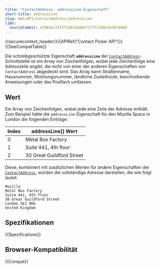 ```yaml
---
title: "ContactAddress: addressLine-Eigenschaft"
short-title: addressLine
slug: Web/API/ContactAddress/addressLine
l10n:
  sourceCommit: af98ab1715ff54825888ef1f7f13d6e3e3bf90b8
---
```


{{securecontext_header}}{{APIRef("Contact Picker API")}}{{SeeCompatTable}}

Die schreibgeschützte Eigenschaft **`addressLine`** der [`ContactAddress`](/de/docs/Web/API/ContactAddress)-Schnittstelle ist ein Array von Zeichenfolgen, wobei jede Zeichenfolge eine Adresszeile angibt, die nicht von einer der anderen Eigenschaften von `ContactAddress` abgedeckt wird. Das Array kann Straßenname, Hausnummer, Wohnungsnummer, ländliche Zustellroute, beschreibende Anweisungen oder das Postfach umfassen.

## Wert

Ein Array von Zeichenfolgen, wobei jede eine Zeile der Adresse enthält. Zum Beispiel hätte die `addressLine`-Eigenschaft für den Mozilla Space in London die folgenden Einträge:

| Index | addressLine[] Wert        |
| ----- | ------------------------- |
| 0     | Metal Box Factory         |
| 1     | Suite 441, 4th floor      |
| 2     | 30 Great Guildford Street |

Diese, kombiniert mit zusätzlichen Werten für andere Eigenschaften der [`ContactAddress`](/de/docs/Web/API/ContactAddress), würden die vollständige Adresse darstellen, die wie folgt lautet:

```plain
Mozilla
Metal Box Factory
Suite 441, 4th floor
30 Great Guildford Street
London SE1 0HS
United Kingdom
```

## Spezifikationen

{{Specifications}}

## Browser-Kompatibilität

{{Compat}}

